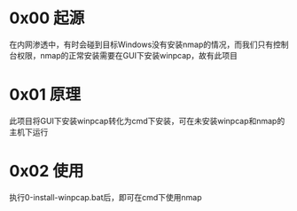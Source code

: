 # 0x00 起源
在内网渗透中，有时会碰到目标Windows没有安装nmap的情况，而我们只有控制台权限，nmap的正常安装需要在GUI下安装winpcap，故有此项目

# 0x01 原理
此项目将GUI下安装winpcap转化为cmd下安装，可在未安装winpcap和nmap的主机下运行

# 0x02 使用
执行0-install-winpcap.bat后，即可在cmd下使用nmap

